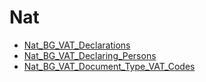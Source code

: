 ﻿# Nat

* [Nat_BG_VAT_Declarations](Nat_BG_VAT_Declarations.md)
* [Nat_BG_VAT_Declaring_Persons](Nat_BG_VAT_Declaring_Persons.md)
* [Nat_BG_VAT_Document_Type_VAT_Codes](Nat_BG_VAT_Document_Type_VAT_Codes.md)

